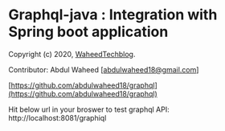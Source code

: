 Graphql-java : Integration with Spring boot application
============================================

Copyright (c) 2020, [WaheedTechblog](http://www.waheedtechblog.com/).

Contributor: Abdul Waheed [abdulwaheed18@gmail.com]

[https://github.com/abdulwaheed18/graphql](https://github.com/abdulwaheed18/graphql)

Hit below url in your broswer to test graphql API:
http://localhost:8081/graphiql


